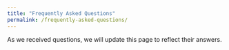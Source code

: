 ```yaml
---
title: "Frequently Asked Questions"
permalink: /frequently-asked-questions/
---
```


As we received questions, we will update this page to reflect their answers.
